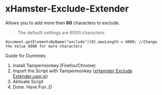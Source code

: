 # xHamster-Exclude-Extender

Allows you to add more then **60** characters to exclude.

> The defaullt settings are 6000 characters

    document.getElementsByName("exclude")[0].maxLength = 6000; //Change the Value 6000 for more characters

Guide for Dummies

1. Install Tampermonkey (Firefox/Chrome)
2. Import the Script with Tampermonkey ([xHamster Exclude Extender.user.js](https://github.com/DayZeroKing/xHamster-Exclude-Extender/blob/master/xHamster%20Exclude%20Extender.user.js "xHamster Exclude Extender.user.js"))
3. Aktivate Script
4. Done. Have Fun ;D 

